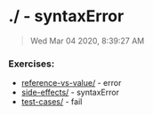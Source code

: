 # ./ - syntaxError

> Wed Mar 04 2020, 8:39:27 AM

### Exercises:

* [reference-vs-value/](./reference-vs-value/README.md) - error
* [side-effects/](./side-effects/README.md) - syntaxError
* [test-cases/](./test-cases/README.md) - fail


